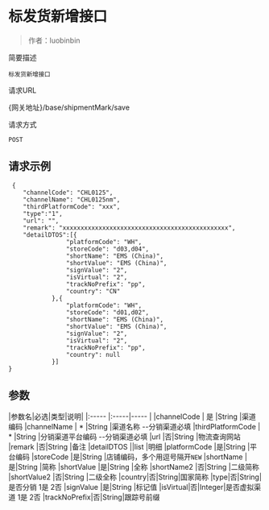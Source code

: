 # 标发货新增接口

> 作者：luobinbin

简要描述

    标发货新增接口

请求URL

  {网关地址}/base/shipmentMark/save

请求方式

    POST

## 请求示例 

``` 
 {
    "channelCode": "CHL0125",
    "channelName": "CHL0125nm",
	"thirdPlatformCode": "xxx",
    "type":"1",
    "url": "",
    "remark": "xxxxxxxxxxxxxxxxxxxxxxxxxxxxxxxxxxxxxxxxxxxxxx",
    "detailDTOS":[{
                "platformCode": "WH",
				"storeCode": "d03,d04",
                "shortName": "EMS (China)",
                "shortValue": "EMS (China)",
                "signValue": "2",
				"isVirtual": "2",
				"trackNoPrefix": "pp",
                "country": "CN"
            },{
                "platformCode": "WH",
				"storeCode": "d01,d02",
                "shortName": "EMS (China)",
                "shortValue": "EMS (China)",
                "signValue": "2",
				"isVirtual": "2",
				"trackNoPrefix": "pp",
                "country": null
            }]
}
```

## 参数

|参数名|必选|类型|说明|
|:-----  |:-----|-----                  |
|channelCode | 是 |String   |渠道编码
|channelName | * |String   |渠道名称 --分销渠道必填
|thirdPlatformCode | * |String   |分销渠道平台编码 --分销渠道必填
|url |否|String   |物流查询网站
|remark |否|String   |备注
|detailDTOS ||list   |明细
|platformCode |是|String   |平台编码
|storeCode |是|String   |店铺编码，多个用逗号隔开`NEW`
|shortName |是|String   |简称
|shortValue |是|String   |全称
|shortName2 |否|String   |二级简称
|shortValue2 |否|String   |二级全称
|country|否|String|国家简称
|type|否|String|是否分销 1是 2否
|signValue |是|String   |标记值
|isVirtual|否|Integer|是否虚拟渠道 1是 2否
|trackNoPrefix|否|String|跟踪号前缀